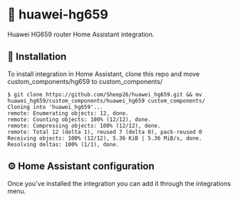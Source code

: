 # 📶  huawei-hg659
Huawei HG659 router Home Assistant integration.

## 🔌  Installation
To install integration in Home Assistant, clone this repo and move custom_components/hg659 to custom_components/

```console
$ git clone https://github.com/Sheep26/huawei_hg659.git && mv huawei_hg659/custom_components/huawei_hg659 custom_components/
Cloning into 'huawei_hg659'...
remote: Enumerating objects: 12, done.
remote: Counting objects: 100% (12/12), done.
remote: Compressing objects: 100% (12/12), done.
remote: Total 12 (delta 1), reused 7 (delta 0), pack-reused 0
Receiving objects: 100% (12/12), 5.36 KiB | 5.36 MiB/s, done.
Resolving deltas: 100% (1/1), done.
```

## ⚙️  Home Assistant configuration

Once you've installed the integration you can add it through the integrations menu.